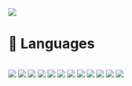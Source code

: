 <img src="https://capsule-render.vercel.app/api?type=egg&color=0:fdffc2,100:bde1ff&height=200&section=header" />



<h1>📣 Languages</h1><br/>
<img src="https://img.shields.io/badge/javaScript-F7DF1E?style=flat&logo=Java&logoColor=white" />
<img src="https://img.shields.io/badge/HTML5-E34F26?style=flat&logo=HTML5&logoColor=white" />
<img src="https://img.shields.io/badge/CSS3-1572B6?style=flat&logo=CSS3&logoColor=white" />
<img src="https://img.shields.io/badge/React-61DAFB?style=flat&logo=CSS3&logoColor=white" />
<img src="https://img.shields.io/badge/NestJs-E0234E?style=flat&logo=CSS3&logoColor=white" />
<img src="https://img.shields.io/badge/TypeScript-3178C6?style=flat&logo=CSS3&logoColor=white" />
<img src="https://img.shields.io/badge/Python-3776AB?style=flat&logo=CSS3&logoColor=white" />
<img src="https://img.shields.io/badge/java-FC6D26?style=flat&logo=CSS3&logoColor=white" />
<img src="https://img.shields.io/badge/MySQL-4479A1?style=flat&logo=CSS3&logoColor=white" />
<img src="https://img.shields.io/badge/MongoDB-47A248?style=flat&logo=CSS3&logoColor=white" />
<img src="https://img.shields.io/badge/Git-F05032?style=flat&logo=CSS3&logoColor=white" />
<img src="https://img.shields.io/badge/GitHub-181717?style=flat&logo=CSS3&logoColor=white" />
<!--
**RyuEuni/RyuEuni** is a ✨ _special_ ✨ repository because its `README.md` (this file) appears on your GitHub profile.

Here are some ideas to get you started:

- 🔭 I’m currently working on ...
- 🌱 I’m currently learning ...
- 👯 I’m looking to collaborate on ...
- 🤔 I’m looking for help with ...
- 💬 Ask me about ...
- 📫 How to reach me: ...
- 😄 Pronouns: ...
- ⚡ Fun fact: ...
-->
